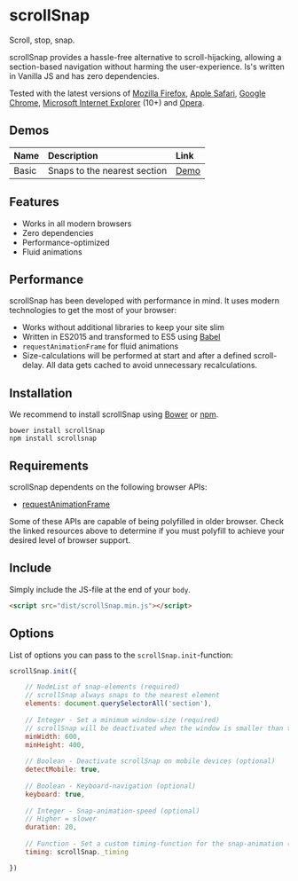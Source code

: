 # scrollSnap

Scroll, stop, snap.

scrollSnap provides a hassle-free alternative to scroll-hijacking, allowing a section-based navigation without harming the user-experience. Is's written in Vanilla JS and has zero dependencies.

Tested with the latest versions of [Mozilla Firefox](https://www.mozilla.org/en-US/firefox/new/), [Apple Safari](https://www.apple.com/safari/), [Google Chrome](https://www.google.com/chrome/browser/), [Microsoft Internet Explorer](http://windows.microsoft.com/en-us/internet-explorer/download-ie) (10+) and [Opera](http://www.opera.com/).

## Demos

| Name | Description | Link |
|:-----------|:------------|:------------|
| Basic | Snaps to the nearest section | [Demo]() |

## Features

- Works in all modern browsers
- Zero dependencies
- Performance-optimized
- Fluid animations

## Performance

scrollSnap has been developed with performance in mind. It uses modern technologies to get the most of your browser:

- Works without additional libraries to keep your site slim
- Written in ES2015 and transformed to ES5 using [Babel](https://babeljs.io)
- `requestAnimationFrame` for fluid animations
- Size-calculations will be performed at start and after a defined scroll-delay. All data gets cached to avoid unnecessary recalculations.

## Installation

We recommend to install scrollSnap using [Bower](http://bower.io/) or [npm](https://npmjs.com).

	bower install scrollSnap
	npm install scrollsnap
	
## Requirements

scrollSnap dependents on the following browser APIs:

- [requestAnimationFrame](http://caniuse.com/#feat=requestanimationframe)

Some of these APIs are capable of being polyfilled in older browser. Check the linked resources above to determine if you must polyfill to achieve your desired level of browser support.
	
## Include

Simply include the JS-file at the end of your `body`.

```html
<script src="dist/scrollSnap.min.js"></script>
```

## Options

List of options you can pass to the `scrollSnap.init`-function:

```js
scrollSnap.init({

	// NodeList of snap-elements (required)
	// scrollSnap always snaps to the nearest element
	elements: document.querySelectorAll('section'),
	
	// Integer - Set a minimum window-size (required)
	// scrollSnap will be deactivated when the window is smaller than the given dimensions
	minWidth: 600,
	minHeight: 400,
	
	// Boolean - Deactivate scrollSnap on mobile devices (optional)
	detectMobile: true,
	
	// Boolean - Keyboard-navigation (optional)
	keyboard: true,
	
	// Integer - Snap-animation-speed (optional)
	// Higher = slower
	duration: 20,
	
	// Function - Set a custom timing-function for the snap-animation (optional)
	timing: scrollSnap._timing

})
```